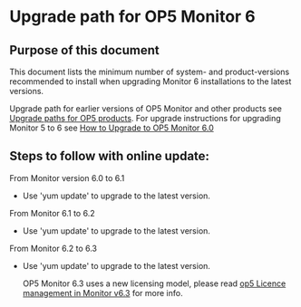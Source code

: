 # Upgrade path for OP5 Monitor 6

## **Purpose of this document**

This document lists the minimum number of system- and product-versions recommended to install when upgrading Monitor 6 installations to the latest versions.

Upgrade path for earlier versions of OP5 Monitor and other products see [Upgrade paths for OP5 products](Upgrade_paths_for_op5_products). For upgrade instructions for upgrading Monitor 5 to 6 see [How to Upgrade to OP5 Monitor 6.0](How_to_Upgrade_to_op5_Monitor_6.0)

## **Steps to follow with online update:**

From Monitor version 6.0 to 6.1

-   Use 'yum update' to upgrade to the latest version. 

From Monitor 6.1 to 6.2

-   Use 'yum update' to upgrade to the latest version. 

From Monitor 6.2 to 6.3

-   Use 'yum update' to upgrade to the latest version. 

    OP5 Monitor 6.3 uses a new licensing model, please read [op5 Licence management in Monitor v6.3](https://kb.op5.com/display/FAQ/op5+Licence+management+in+Monitor+v6.3) for more info.


